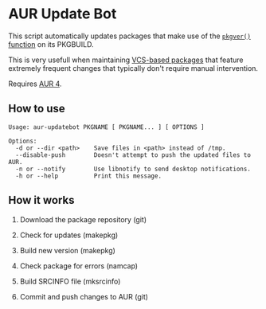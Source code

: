 AUR Update Bot
==============

This script automatically updates packages that make use of the
[`pkgver()` function](https://wiki.archlinux.org/index.php/VCS_package_guidelines#The_pkgver.28.29_function)
on its PKGBUILD.

This is very usefull when maintaining [VCS-based packages](https://wiki.archlinux.org/index.php/VCS_package_guidelines)
that feature extremely frequent changes that typically don't require manual intervention.

Requires [AUR 4](https://wiki.archlinux.org/index.php/Arch_User_Repository#AUR_4).

## How to use

```
Usage: aur-updatebot PKGNAME [ PKGNAME... ] [ OPTIONS ]
 
Options:
  -d or --dir <path>    Save files in <path> instead of /tmp.
  --disable-push        Doesn't attempt to push the updated files to AUR. 
  -n or --notify        Use libnotify to send desktop notifications. 
  -h or --help 	        Print this message.
```

## How it works

1. Download the package repository (git)

2. Check for updates (makepkg)

3. Build new version (makepkg)

4. Check package for errors (namcap)

5. Build SRCINFO file (mksrcinfo)

6. Commit and push changes to AUR (git)

